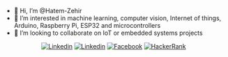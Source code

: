 - 👋 Hi, I’m @Hatem-Zehir
- 👀 I’m interested in machine learning, computer vision, Internet of things, Arduino, Raspberry Pi, ESP32 and microcontrollers
- 🤝 I’m looking to collaborate on IoT or embedded systems projects

<p align="center">
<a href="https://www.linkedin.com/in/hatem-zehir/"><img src="https://img.shields.io/badge/LinkedIn-0077B5?style=for-the-badge&logo=linkedin&logoColor=white" alt="Linkedin"></a>
<a href="https://mobde3eln.blogspot.com/"><img src="https://img.shields.io/badge/Blogger-FF5722?style=for-the-badge&logo=blogger&logoColor=white" alt="Linkedin"></a>
<a href="https://www.facebook.com/hatem.zehir/"><img src="https://img.shields.io/badge/Facebook-1877F2?style=for-the-badge&logo=facebook&logoColor=white" alt="Facebook"></a>
<a href="https://www.hackerrank.com/hatem_zehir"><img src="https://img.shields.io/badge/-Hackerrank-2EC866?style=for-the-badge&logo=HackerRank&logoColor=white" alt="HackerRank"></a>
</p>

<!---
Hatem-Zehir/Hatem-Zehir is a ✨ special ✨ repository because its `README.md` (this file) appears on your GitHub profile.
You can click the Preview link to take a look at your changes.
--->
